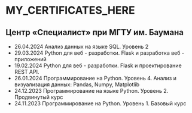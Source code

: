# MY_CERTIFICATES_HERE

## Центр «Специалист» при МГТУ им. Баумана ##
* 26.04.2024	Анализ данных на языке SQL. Уровень 2
* 29.03.2024	Python для веб - разработки. Flask и разработка веб - приложений
* 19.02.2024	Python для веб - разработки. Flask и проектирование REST API.
* 26.01.2024	Программирование на Python. Уровень 4. Анализ и визуализация данных: Pandas, Numpy, Matplotlib
* 24.12.2023	Программирование на языке Python. Уровень 2. Продвинутый курс
* 24.11.2023	Программирование на Python. Уровень 1. Базовый курс
